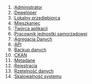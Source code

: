 1. :[Administrator](slownik/administrator.md)
2. :[Deweloper](slownik/deweloper.md)
3. :[Lokalny przediębiorca](slownik/lokalny_przedsiebiorca.md)
4. :[Mieszkaniec](slownik/mieszkaniec.md)
5. :[Twórca aplikacji](slownik/tworca_aplikacji.md)
6. :[Pracownik jednostki samorządowej](slownik/pracownik_jednostki_sazmorzadowej.md)
7. :[Agregacja Danych](slownik/agregacja_danych.md)
8. :[API](slownik/api.md)
9. :[Backup danych](slownik/backup_danych.md)
10. :[CKAN](slownik/ckan.md)
11. :[Metadane](slownik/metadane.md)
12. :[Rejestracja](slownik/rejestracja.md)
13. :[Rzetelność danych](slownik/rzetelnosc_danych.md)
14. :[Skalowalność systemu](slownik/skalowalnosc_systemu.md)
